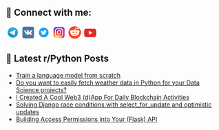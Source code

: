 ## 🔎 Connect with me:
[<img src="https://github.com/bullbesh/bullbesh/blob/main/images/Telegram.png" width="32" height="32" />](https://t.me/bullbesh)
[<img src="https://github.com/bullbesh/bullbesh/blob/main/images/VK.png" width="32" height="32" />](https://vk.com/bullbesh)
[<img src="https://github.com/bullbesh/bullbesh/blob/main/images/Twitter.png" width="32" height="32" />](https://twitter.com/bullbesh1)
[<img src="https://github.com/bullbesh/bullbesh/blob/main/images/Instagram.png" width="32" height="32" />](https://www.instagram.com/bullbesh)
[<img src="https://github.com/bullbesh/bullbesh/blob/main/images/Reddit.png" width="32" height="32" />](https://www.reddit.com/user/bullbesh)
[<img src="https://github.com/bullbesh/bullbesh/blob/main/images/YouTube.png" width="32" height="32" />](https://www.youtube.com/channel/UCtfjRs6uzgq5mfm8S06WTcg)

## 📕 Latest r/Python Posts
<!-- BLOG-POST-LIST:START -->
- [Train a language model from scratch](https://www.reddit.com/r/Python/comments/10a72bh/train_a_language_model_from_scratch/)
- [Do you want to easily fetch weather data in Python for your Data Science projects?](https://www.reddit.com/r/Python/comments/10a6dj2/do_you_want_to_easily_fetch_weather_data_in/)
- [I Created A Cool Web3 &lpar;d&rpar;App For Daily Blockchain Activities](https://www.reddit.com/r/Python/comments/10a46c9/i_created_a_cool_web3_dapp_for_daily_blockchain/)
- [Solving Django race conditions with select_for_update and optimistic updates](https://www.reddit.com/r/Python/comments/10a30wz/solving_django_race_conditions_with_select_for/)
- [Building Access Permissions into Your &lpar;Flask&rpar; API](https://www.reddit.com/r/Python/comments/10a30mt/building_access_permissions_into_your_flask_api/)
<!-- BLOG-POST-LIST:END -->

